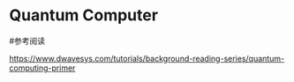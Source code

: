 # Quantum Computer

#参考阅读

https://www.dwavesys.com/tutorials/background-reading-series/quantum-computing-primer
